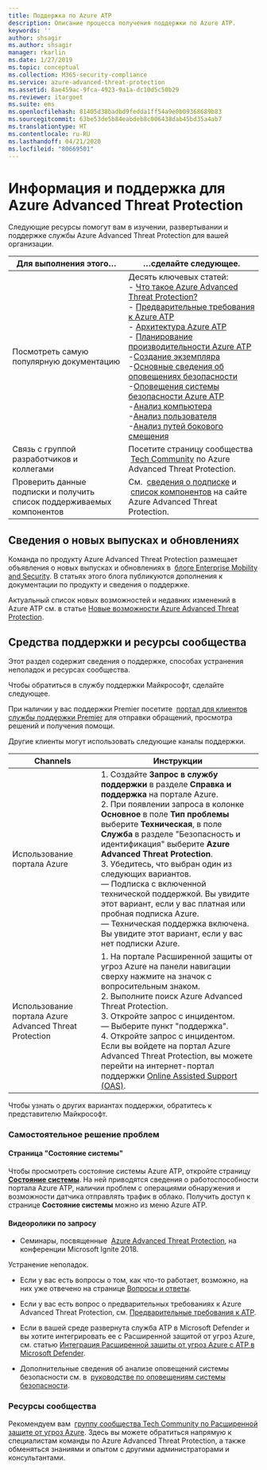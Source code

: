 ```yaml
---
title: Поддержка по Azure ATP
description: Описание процесса получения поддержки по Azure ATP.
keywords: ''
author: shsagir
ms.author: shsagir
manager: rkarlin
ms.date: 1/27/2019
ms.topic: conceptual
ms.collection: M365-security-compliance
ms.service: azure-advanced-threat-protection
ms.assetid: 8ae459ac-9fca-4923-9a1a-dc10d5c50b29
ms.reviewer: itargoet
ms.suite: ems
ms.openlocfilehash: 81405d38badbd9fedda1ff54a9e0b09368689b83
ms.sourcegitcommit: 63be53de5b84eabdeb8c006438dab45bd35a4ab7
ms.translationtype: HT
ms.contentlocale: ru-RU
ms.lasthandoff: 04/21/2020
ms.locfileid: "80669501"
---
```

# <a name="azure-advanced-threat-protection-information-and-support"></a>Информация и поддержка для Azure Advanced Threat Protection 


Следующие ресурсы помогут вам в изучении, развертывании и поддержке службы Azure Advanced Threat Protection для вашей организации.

|Для выполнения этого…|…сделайте следующее.|
|----|----|
|Посмотреть самую популярную документацию|Десять ключевых статей:<br>- [Что такое Azure Advanced Threat Protection?](what-is-atp.md)<br>- [Предварительные требования к Azure ATP](atp-prerequisites.md)<br>- [Архитектура Azure ATP](atp-architecture.md)<br>- [Планирование производительности Azure ATP](atp-capacity-planning.md)<br>-[Создание экземпляра](install-atp-step1.md)<br>-[Основные сведения об оповещениях безопасности](understanding-security-alerts.md)<br>-[Оповещения системы безопасности Azure ATP](suspicious-activity-guide.md)<br>-[Анализ компьютера](investigate-a-computer.md)<br>-[Анализ пользователя](investigate-a-user.md)<br>-[Анализ путей бокового смещения](investigate-lateral-movement-path.md)
|Связь с группой разработчиков и коллегами|Посетите страницу сообщества  [Tech Community](https://techcommunity.microsoft.com/t5/Azure-Advanced-Threat-Protection/bd-p/AzureAdvancedThreatProtection) по Azure Advanced Threat Protection.|
|Проверить данные подписки и получить список поддерживаемых компонентов|См.  [сведения о подписке](https://www.microsoft.com/cloud-platform/azure-information-protection-pricing) и  [список компонентов](https://www.microsoft.com/cloud-platform/azure-information-protection-features) на сайте Azure Advanced Threat Protection.|

## <a name="information-about-new-releases-and-updates"></a>Сведения о новых выпусках и обновлениях

Команда по продукту Azure Advanced Threat Protection размещает объявления о новых выпусках и обновлениях в  [блоге Enterprise Mobility and Security](https://cloudblogs.microsoft.com/enterprisemobility/author/microsoft-advanced-threat-analytics-team/).
В статьях этого блога публикуются дополнения к документации по продукту и сведения о поддержке.

Актуальный список новых возможностей и недавних изменений в Azure ATP см. в статье [Новые возможности Azure Advanced Threat Protection](atp-whats-new.md).

## <a name="support-options-and-community-resources"></a>Средства поддержки и ресурсы сообщества

Этот раздел содержит сведения о поддержке, способах устранения неполадок и ресурсах сообщества.

Чтобы обратиться в службу поддержки Майкрософт, сделайте следующее.

При наличии у вас поддержки Premier посетите  [портал для клиентов службы поддержки Premier](https://premier.microsoft.com/) для отправки обращений, просмотра решений и получения помощи.

Другие клиенты могут использовать следующие каналы поддержки.

| Channels|Инструкции|
|------|-----|
|Использование портала Azure|1. Создайте **Запрос в службу поддержки** в разделе **Справка и поддержка** на портале Azure. <br>2. При появлении запроса в колонке **Основное** в поле **Тип проблемы** выберите **Техническая**, в поле **Служба** в разделе "Безопасность и идентификация" выберите **Azure Advanced Threat Protection**. <br>3. Убедитесь, что выбран один из следующих вариантов.<br>— Подписка с включенной технической поддержкой. Вы увидите этот вариант, если у вас платная или пробная подписка Azure.<br>— Техническая поддержка включена. Вы увидите этот вариант, если у вас нет подписки Azure.|
|Использование портала Azure Advanced Threat Protection| 1. На портале Расширенной защиты от угроз Azure на панели навигации сверху нажмите на значок с вопросительным знаком.<br>2. Выполните поиск Azure Advanced Threat Protection.<br>3. Откройте запрос с инцидентом.<br>— Выберите пункт "поддержка".<br>4. Откройте запрос с инцидентом. Если вы войдете на портал Azure Advanced Threat Protection, вы можете перейти на интернет-портал поддержки [Online Assisted Support (OAS)](https://support.microsoft.com/assistedsupportproducts). |

Чтобы узнать о других вариантах поддержки, обратитесь к представителю Майкрософт.

### <a name="self-help"></a>Самостоятельное решение проблем

#### <a name="system-status-page"></a>Страница "Состояние системы"

Чтобы просмотреть состояние системы Azure ATP, откройте страницу [**Состояние системы**](https://health.atp.azure.com/). На ней приводятся сведения о работоспособности портала Azure ATP, наличии проблем с операциями обнаружения и возможности датчика отправлять трафик в облако. Получить доступ к странице **Состояние системы** можно из меню Azure ATP.

#### <a name="on-demand-videos"></a>Видеоролики по запросу

- Семинары, посвященные  [Azure Advanced Threat Protection](https://myignite.techcommunity.microsoft.com/sessions?t=%257B%2522from%2522%253A%25222018-09-23T08%253A00%253A00-04%253A00%2522%252C%2522to%2522%253A%25222018-09-28T19%253A00%253A00-04%253A00%2522%257D&q=azure%2520advanced%2520threat%2520protection#ignite-html-anchor), на конференции Microsoft Ignite 2018.

Устранение неполадок.

- Если у вас есть вопросы о том, как что-то работает, возможно, на них уже отвечено на странице [Вопросы и ответы](atp-technical-faq.md).

- Если у вас есть вопрос о предварительных требованиях к Azure Advanced Threat Protection, см. [Предварительные требования к ATP](atp-prerequisites.md).

- Если в вашей среде развернута служба ATP в Microsoft Defender и вы хотите интегрировать ее с Расширенной защитой от угроз Azure, см. статью [Интеграция Расширенной защиты от угроз Azure с ATP в Microsoft Defender](integrate-wd-atp.md).

- Дополнительные сведения об анализе оповещений системы безопасности см. в  [руководстве по оповещениям системы безопасности](suspicious-activity-guide.md).

### <a name="community-resources"></a>Ресурсы сообщества

Рекомендуем вам  [группу сообщества Tech Community по Расширенной защите от угроз Azure](https://aka.ms/azureatpcommunity). Здесь вы можете обратиться напрямую к специалистам команды по Azure Advanced Threat Protection, а также обменяться знаниями и опытом с другими администраторами и консультантами.
